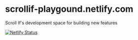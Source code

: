# scrollif-playgound.netlify.com
Scroll If's development space for building new features

[![Netlify Status](https://api.netlify.com/api/v1/badges/16d3fd9d-2af6-45ec-afcf-72df44f2a5b6/deploy-status)](https://app.netlify.com/sites/reverent-hugle-394af8/deploys)
